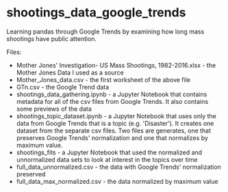 # shootings_data_google_trends
Learning pandas through Google Trends by examining how long mass shootings have public attention.

Files:  
* Mother Jones' Investigation- US Mass Shootings, 1982-2016.xlsx - the Mother Jones Data I used as a source  
* Mother_Jones_data.csv - the first worksheet of the above file  
* GTn.csv - the Google Trend data  
* shootings_data_gathering.ipynb - a Jupyter Notebook that contains metadata for all of the csv files from Google Trends. It also contains some previews of the data  
* shootings_topic_dataset.ipynb - a Jupyter Notebook that uses only the data from Google Trends that is a topic (e.g. 'Disaster'). It creates one dataset from the separate csv files. Two files are generates, one that preserves Google Trends' normalization and one that normalizes by maximum value.  
* shootings_fits - a Jupyter Notebook that used the normalized and unnormalized data sets to look at interest in the topics over time
* full_data_unnormalized.csv - the data with Google Trends' normalization preserved  
* full_data_max_normalized.csv - the data normalized by maximum value  
